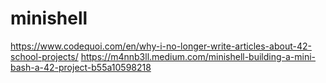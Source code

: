 # minishell
https://www.codequoi.com/en/why-i-no-longer-write-articles-about-42-school-projects/
https://m4nnb3ll.medium.com/minishell-building-a-mini-bash-a-42-project-b55a10598218

